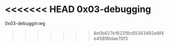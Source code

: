 <<<<<<< HEAD
0x03-debugging
=======
0x03-debuggin:wg
>>>>>>> 8e0b627e1622f8c65343462e8f4e45896dae70f3
